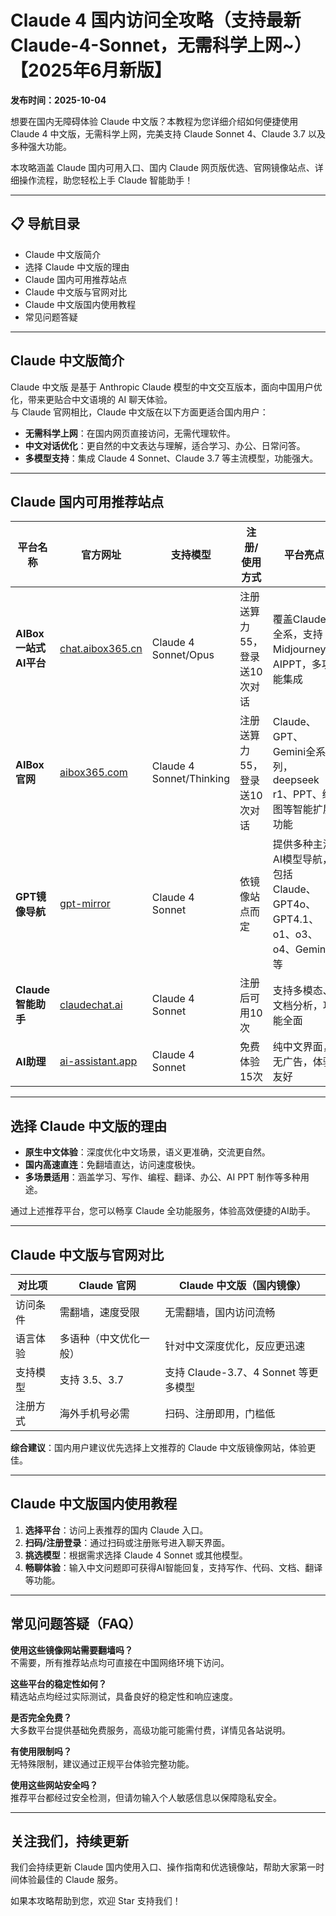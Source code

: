 # Claude 4 国内访问全攻略（支持最新 Claude-4-Sonnet，无需科学上网~）【2025年6月新版】

**发布时间：2025-10-04**

想要在国内无障碍体验 Claude 中文版？本教程为您详细介绍如何便捷使用 Claude 4 中文版，无需科学上网，完美支持 Claude Sonnet 4、Claude 3.7 以及多种强大功能。

本攻略涵盖 Claude 国内可用入口、国内 Claude 网页版优选、官网镜像站点、详细操作流程，助您轻松上手 Claude 智能助手！

---

## 📋 导航目录
- Claude 中文版简介
- 选择 Claude 中文版的理由
- Claude 国内可用推荐站点
- Claude 中文版与官网对比
- Claude 中文版国内使用教程
- 常见问题答疑

---

## Claude 中文版简介

Claude 中文版 是基于 Anthropic Claude 模型的中文交互版本，面向中国用户优化，带来更贴合中文语境的 AI 聊天体验。  
与 Claude 官网相比，Claude 中文版在以下方面更适合国内用户：

- **无需科学上网**：在国内网页直接访问，无需代理软件。
- **中文对话优化**：更自然的中文表达与理解，适合学习、办公、日常问答。
- **多模型支持**：集成 Claude 4 Sonnet、Claude 3.7 等主流模型，功能强大。

---

## Claude 国内可用推荐站点

| 平台名称             | 官方网址                                                                 | 支持模型                  | 注册/使用方式                         | 平台亮点                                                                                 |
| -------------------- | ----------------------------------------------------------------------- | ------------------------- | -------------------------------------- | ---------------------------------------------------------------------------------------- |
| **AIBox 一站式AI平台** | [chat.aibox365.cn](https://chat.aibox365.cn/)                       | Claude 4 Sonnet/Opus      | 注册送算力55，登录送10次对话           | 覆盖Claude全系，支持Midjourney、AIPPT，多功能集成                                        |
| **AIBox官网**          | [aibox365.com](https://aibox365.com/)                               | Claude 4 Sonnet/Thinking  | 注册送算力55，登录送10次对话           | Claude、GPT、Gemini全系列，deepseek r1、PPT、绘图等智能扩展功能                          |
| **GPT镜像导航**        | [gpt-mirror](https://chinese-chatgpt-mirrors.github.io/gpt-mirror/) | Claude 4 Sonnet           | 依镜像站点而定                         | 提供多种主流AI模型导航，包括Claude、GPT4o、GPT4.1、o1、o3、o4、Gemini等                  |
| **Claude智能助手**     | [claudechat.ai](https://claudechat.ai/)                             | Claude 4 Sonnet           | 注册后可用10次                         | 支持多模态、文档分析，功能全面                                                           |
| **AI助理**             | [ai-assistant.app](https://ai-assistant.app/)                       | Claude 4 Sonnet           | 免费体验15次                           | 纯中文界面，无广告，体验友好                                                             |

---

## 选择 Claude 中文版的理由

- **原生中文体验**：深度优化中文场景，语义更准确，交流更自然。
- **国内高速直连**：免翻墙直达，访问速度极快。
- **多场景适用**：涵盖学习、写作、编程、翻译、办公、AI PPT 制作等多种用途。

通过上述推荐平台，您可以畅享 Claude 全功能服务，体验高效便捷的AI助手。

---

## Claude 中文版与官网对比

| 对比项       | Claude 官网           | Claude 中文版（国内镜像）           |
| ------------ | -------------------- | ----------------------------------- |
| 访问条件     | 需翻墙，速度受限     | 无需翻墙，国内访问流畅               |
| 语言体验     | 多语种（中文优化一般）| 针对中文深度优化，反应更迅速         |
| 支持模型     | 支持 3.5、3.7        | 支持 Claude-3.7、4 Sonnet 等更多模型 |
| 注册方式     | 海外手机号必需        | 扫码、注册即用，门槛低               |

**综合建议**：国内用户建议优先选择上文推荐的 Claude 中文版镜像网站，体验更佳。

---

## Claude 中文版国内使用教程

1. **选择平台**：访问上表推荐的国内 Claude 入口。
2. **扫码/注册登录**：通过扫码或注册账号进入聊天界面。
3. **挑选模型**：根据需求选择 Claude 4 Sonnet 或其他模型。
4. **畅聊体验**：输入中文问题即可获得AI智能回复，支持写作、代码、文档、翻译等功能。

---

## 常见问题答疑（FAQ）

**使用这些镜像网站需要翻墙吗？**  
不需要，所有推荐站点均可直接在中国网络环境下访问。

**这些平台的稳定性如何？**  
精选站点均经过实际测试，具备良好的稳定性和响应速度。

**是否完全免费？**  
大多数平台提供基础免费服务，高级功能可能需付费，详情见各站说明。

**有使用限制吗？**  
无特殊限制，建议通过正规平台体验完整功能。

**使用这些网站安全吗？**  
推荐平台都经过安全检测，但请勿输入个人敏感信息以保障隐私安全。

---

## 关注我们，持续更新

我们会持续更新 Claude 国内使用入口、操作指南和优选镜像站，帮助大家第一时间体验最佳的 Claude 服务。

如果本攻略帮助到您，欢迎 Star 支持我们！
